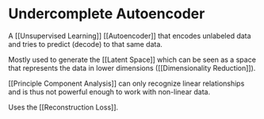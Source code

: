 
# Undercomplete Autoencoder

A [[Unsupervised Learning]] [[Autoencoder]] that encodes unlabeled data and tries to predict (decode) to that same data.

Mostly used to generate the [[Latent Space]] which can be seen as a space that represents the data in lower dimensions ([[Dimensionality Reduction]]).

[[Principle Component Analysis]] can only recognize linear relationships and is thus not powerful enough to work with non-linear data. 

Uses the [[Reconstruction Loss]].
